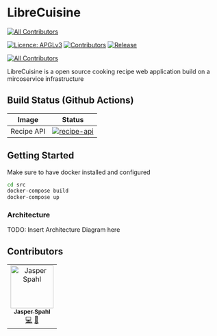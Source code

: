 # LibreCuisine
<!-- ALL-CONTRIBUTORS-BADGE:START - Do not remove or modify this section -->
[![All Contributors](https://img.shields.io/badge/all_contributors-1-orange.svg?style=flat-square)](#contributors-)
<!-- ALL-CONTRIBUTORS-BADGE:END -->

[![Licence: APGLv3](https://img.shields.io/github/license/LibreCuisine/LibreCuisine "Licence: APGLv3")][AGPL3]
[![Contributors](https://badgen.net/github/contributors/LibreCuisine/LibreCuisine)][Contributors]
[![Release](https://badgen.net/github/release/LibreCuisine/LibreCuisine/stable)][Release]
<!-- ALL-CONTRIBUTORS-BADGE:START - Do not remove or modify this section -->
[![All Contributors](https://img.shields.io/badge/all_contributors-13-orange.svg?style=flat-square)](#contributors)
<!-- ALL-CONTRIBUTORS-BADGE:END -->

LibreCuisine is a open source cooking recipe web application build on a mircoservice infrastructure

[AGPL3]: https://www.gnu.org/licenses/agpl-3.0
[Contributors]: https://github.com/LibreCuisine/LibreCuisine/graphs/contributors
[Release]: https://github.com/LibreCuisine/LibreCuisine/releases

## Build Status (Github Actions)
| Image      | Status                                                                                                                                     |
|------------|--------------------------------------------------------------------------------------------------------------------------------------------|
| Recipe API | [![recipe-api](https://github.com/LibreCuisine/LibreCuisine/actions/workflows/recipe-api.yml/badge.svg?branch=develop)][recipe-api-action] |

[recipe-api-action]: https://github.com/LibreCuisine/LibreCuisine/actions/workflows/recipe-api.yml

## Getting Started

Make sure to have docker installed and configured

```sh
cd src
docker-compose build
docker-compose up
```

### Architecture

TODO: Insert Architecture Diagram here

## Contributors

<!-- ALL-CONTRIBUTORS-LIST:START - Do not remove or modify this section -->
<!-- prettier-ignore-start -->
<!-- markdownlint-disable -->
<table>
  <tbody>
    <tr>
      <td align="center"><a href="https://github.com/jasperspahl"><img src="https://avatars.githubusercontent.com/u/39385451?v=4?s=100" width="100px;" alt="Jasper Spahl"/><br /><sub><b>Jasper Spahl</b></sub></a><br /><a href="https://github.com/LibreCuisine/LibreCuisine/commits?author=jasperspahl" title="Code">💻</a> <a href="#projectManagement-jasperspahl" title="Project Management">📆</a></td>
    </tr>
  </tbody>
</table>

<!-- markdownlint-restore -->
<!-- prettier-ignore-end -->

<!-- ALL-CONTRIBUTORS-LIST:END -->
<!-- prettier-ignore-start -->
<!-- markdownlint-disable -->

<!-- markdownlint-restore -->
<!-- prettier-ignore-end -->

<!-- ALL-CONTRIBUTORS-LIST:END -->
